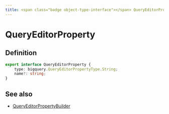 ```yaml
---
title: <span class="badge object-type-interface"></span> QueryEditorProperty
---
```

# <span class="badge object-type-interface"></span> QueryEditorProperty

## Definition

```typescript
export interface QueryEditorProperty {
	type: bigquery.QueryEditorPropertyType.String;
	name?: string;
}

```
## See also

 * <span class="badge builder"></span> [QueryEditorPropertyBuilder](./builder-QueryEditorPropertyBuilder.md)
